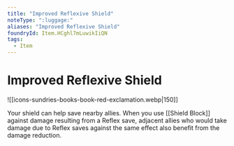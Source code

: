 ```yaml
---
title: "Improved Reflexive Shield"
noteType: ":luggage:"
aliases: "Improved Reflexive Shield"
foundryId: Item.HCghl7mLuwikIiQN
tags:
  - Item
---
```


# Improved Reflexive Shield
![[icons-sundries-books-book-red-exclamation.webp|150]]

Your shield can help save nearby allies. When you use [[Shield Block]] against damage resulting from a Reflex save, adjacent allies who would take damage due to Reflex saves against the same effect also benefit from the damage reduction.
